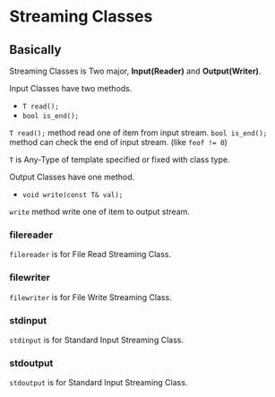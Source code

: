 # Streaming Classes

## Basically

Streaming Classes is Two major, **Input(Reader)** and **Output(Writer)**.

Input Classes have two methods.

* `T read();`
* `bool is_end();`

`T read();` method read one of item from input stream.
`bool is_end();` method can check the end of input stream. (like `feof != 0`)

`T` is Any-Type of template specified or fixed with class type.

Output Classes have one method.

* `void write(const T& val);`

`write` method write one of item to output stream.

### filereader

`filereader` is for File Read Streaming Class.

### filewriter

`filewriter` is for File Write Streaming Class.


### stdinput

`stdinput` is for Standard Input Streaming Class.

### stdoutput

`stdoutput` is for Standard Input Streaming Class.
